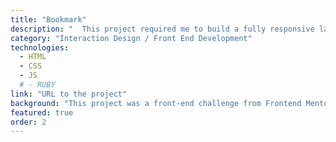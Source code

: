 ```yaml
---
title: "Bookmark"
description: "  This project required me to build a fully responsive landing page to the designs provided. I used HTML5, along with CSS Grid and JavaScript for the areas that required interactivity, such as the features section."
category: "Interaction Design / Front End Development"
technologies:
  - HTML
  - CSS
  - JS
  # - RUBY
link: "URL to the project"
background: "This project was a front-end challenge from Frontend Mentor. It’s a platform that enables you to practice building websites to a design and project brief. Each challenge includes mobile and desktop designs to show how the website should look at different screen sizes. Creating these projects has helped me refine my workflow and solve real-world coding problems. I’ve learned something new with each project, helping me to improve and adapt my style."
featured: true
order: 2
---
```

